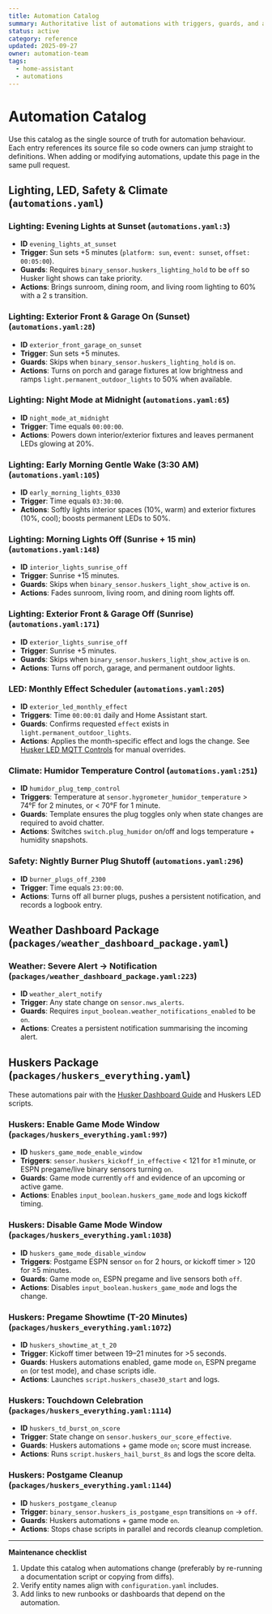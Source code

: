 ```yaml
---
title: Automation Catalog
summary: Authoritative list of automations with triggers, guards, and actions for the gate-hub Home Assistant deployment.
status: active
category: reference
updated: 2025-09-27
owner: automation-team
tags:
  - home-assistant
  - automations
---
```


# Automation Catalog

Use this catalog as the single source of truth for automation behaviour. Each entry references its source file so code owners can jump straight to definitions. When adding or modifying automations, update this page in the same pull request.

## Lighting, LED, Safety & Climate (`automations.yaml`)

### Lighting: Evening Lights at Sunset (`automations.yaml:3`)
- **ID** `evening_lights_at_sunset`
- **Trigger**: Sun sets +5 minutes (`platform: sun`, `event: sunset`, `offset: 00:05:00`).
- **Guards**: Requires `binary_sensor.huskers_lighting_hold` to be `off` so Husker light shows can take priority.
- **Actions**: Brings sunroom, dining room, and living room lighting to 60% with a 2 s transition.

### Lighting: Exterior Front & Garage On (Sunset) (`automations.yaml:28`)
- **ID** `exterior_front_garage_on_sunset`
- **Trigger**: Sun sets +5 minutes.
- **Guards**: Skips when `binary_sensor.huskers_lighting_hold` is `on`.
- **Actions**: Turns on porch and garage fixtures at low brightness and ramps `light.permanent_outdoor_lights` to 50% when available.

### Lighting: Night Mode at Midnight (`automations.yaml:65`)
- **ID** `night_mode_at_midnight`
- **Trigger**: Time equals `00:00:00`.
- **Actions**: Powers down interior/exterior fixtures and leaves permanent LEDs glowing at 20%.

### Lighting: Early Morning Gentle Wake (3:30 AM) (`automations.yaml:105`)
- **ID** `early_morning_lights_0330`
- **Trigger**: Time equals `03:30:00`.
- **Actions**: Softly lights interior spaces (10%, warm) and exterior fixtures (10%, cool); boosts permanent LEDs to 50%.

### Lighting: Morning Lights Off (Sunrise + 15 min) (`automations.yaml:148`)
- **ID** `interior_lights_sunrise_off`
- **Trigger**: Sunrise +15 minutes.
- **Guards**: Skips when `binary_sensor.huskers_light_show_active` is `on`.
- **Actions**: Fades sunroom, living room, and dining room lights off.

### Lighting: Exterior Front & Garage Off (Sunrise) (`automations.yaml:171`)
- **ID** `exterior_lights_sunrise_off`
- **Trigger**: Sunrise +5 minutes.
- **Guards**: Skips when `binary_sensor.huskers_light_show_active` is `on`.
- **Actions**: Turns off porch, garage, and permanent outdoor lights.

### LED: Monthly Effect Scheduler (`automations.yaml:205`)
- **ID** `exterior_led_monthly_effect`
- **Triggers**: Time `00:00:01` daily and Home Assistant start.
- **Guards**: Confirms requested `effect` exists in `light.permanent_outdoor_lights`.
- **Actions**: Applies the month-specific effect and logs the change. See [Husker LED MQTT Controls](../how-to/lighting/husker-led-mqtt.md) for manual overrides.

### Climate: Humidor Temperature Control (`automations.yaml:251`)
- **ID** `humidor_plug_temp_control`
- **Triggers**: Temperature at `sensor.hygrometer_humidor_temperature` > 74°F for 2 minutes, or < 70°F for 1 minute.
- **Guards**: Template ensures the plug toggles only when state changes are required to avoid chatter.
- **Actions**: Switches `switch.plug_humidor` on/off and logs temperature + humidity snapshots.

### Safety: Nightly Burner Plug Shutoff (`automations.yaml:296`)
- **ID** `burner_plugs_off_2300`
- **Trigger**: Time equals `23:00:00`.
- **Actions**: Turns off all burner plugs, pushes a persistent notification, and records a logbook entry.

## Weather Dashboard Package (`packages/weather_dashboard_package.yaml`)

### Weather: Severe Alert → Notification (`packages/weather_dashboard_package.yaml:223`)
- **ID** `weather_alert_notify`
- **Trigger**: Any state change on `sensor.nws_alerts`.
- **Guards**: Requires `input_boolean.weather_notifications_enabled` to be `on`.
- **Actions**: Creates a persistent notification summarising the incoming alert.

## Huskers Package (`packages/huskers_everything.yaml`)

These automations pair with the [Husker Dashboard Guide](../how-to/huskers/dashboard.md) and Huskers LED scripts.

### Huskers: Enable Game Mode Window (`packages/huskers_everything.yaml:997`)
- **ID** `huskers_game_mode_enable_window`
- **Triggers**: `sensor.huskers_kickoff_in_effective` < 121 for ≥1 minute, or ESPN pregame/live binary sensors turning `on`.
- **Guards**: Game mode currently `off` and evidence of an upcoming or active game.
- **Actions**: Enables `input_boolean.huskers_game_mode` and logs kickoff timing.

### Huskers: Disable Game Mode Window (`packages/huskers_everything.yaml:1038`)
- **ID** `huskers_game_mode_disable_window`
- **Triggers**: Postgame ESPN sensor `on` for 2 hours, or kickoff timer > 120 for ≥5 minutes.
- **Guards**: Game mode `on`, ESPN pregame and live sensors both `off`.
- **Actions**: Disables `input_boolean.huskers_game_mode` and logs the change.

### Huskers: Pregame Showtime (T-20 Minutes) (`packages/huskers_everything.yaml:1072`)
- **ID** `huskers_showtime_at_t_20`
- **Trigger**: Kickoff timer between 19–21 minutes for >5 seconds.
- **Guards**: Huskers automations enabled, game mode `on`, ESPN pregame `on` (or test mode), and chase scripts idle.
- **Actions**: Launches `script.huskers_chase30_start` and logs.

### Huskers: Touchdown Celebration (`packages/huskers_everything.yaml:1114`)
- **ID** `huskers_td_burst_on_score`
- **Trigger**: State change on `sensor.huskers_our_score_effective`.
- **Guards**: Huskers automations + game mode `on`; score must increase.
- **Actions**: Runs `script.huskers_hail_burst_8s` and logs the score delta.

### Huskers: Postgame Cleanup (`packages/huskers_everything.yaml:1144`)
- **ID** `huskers_postgame_cleanup`
- **Trigger**: `binary_sensor.huskers_is_postgame_espn` transitions `on` → `off`.
- **Guards**: Huskers automations + game mode `on`.
- **Actions**: Stops chase scripts in parallel and records cleanup completion.

---

**Maintenance checklist**
1. Update this catalog when automations change (preferably by re-running a documentation script or copying from diffs).
2. Verify entity names align with `configuration.yaml` includes.
3. Add links to new runbooks or dashboards that depend on the automation.
